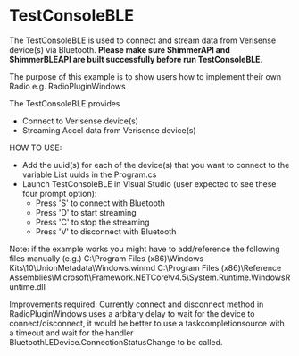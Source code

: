 # TestConsoleBLE

The TestConsoleBLE is used to connect and stream data from Verisense device(s) via Bluetooth. 
**Please make sure ShimmerAPI and ShimmerBLEAPI are built successfully before run TestConsoleBLE**.

The purpose of this example is to show users how to implement their own Radio e.g. RadioPluginWindows

The TestConsoleBLE provides
- Connect to Verisense device(s)
- Streaming Accel data from Verisense device(s)

HOW TO USE:
- Add the uuid(s) for each of the device(s) that you want to connect to the variable List uuids in the Program.cs
- Launch TestConsoleBLE in Visual Studio (user expected to see these four prompt option):
  - Press 'S' to connect with Bluetooth 
  - Press 'D' to start streaming 
  - Press 'C' to stop the streaming 
  - Press 'V' to disconnect with Bluetooth

Note: if the example works you might have to add/reference the following files manually (e.g.)
C:\Program Files (x86)\Windows Kits\10\UnionMetadata\Windows.winmd
C:\Program Files (x86)\Reference Assemblies\Microsoft\Framework.NETCore\v4.5\System.Runtime.WindowsRuntime.dll

Improvements required: 
Currently connect and disconnect method in RadioPluginWindows uses a arbitary delay to wait for the device to connect/disconnect, it would be better to use a taskcompletionsource with a timeout and wait for the handler BluetoothLEDevice.ConnectionStatusChange to be called.